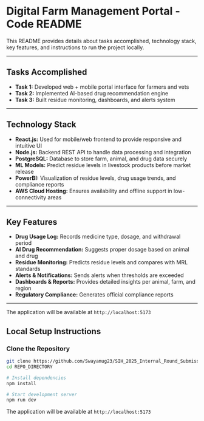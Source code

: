# Digital Farm Management Portal - Code README

This README provides details about tasks accomplished, technology stack, key features, and instructions to run the project locally.

---

## Tasks Accomplished
- **Task 1:** Developed web + mobile portal interface for farmers and vets  
- **Task 2:** Implemented AI-based drug recommendation engine  
- **Task 3:** Built residue monitoring, dashboards, and alerts system  

---

## Technology Stack
- **React.js:** Used for mobile/web frontend to provide responsive and intuitive UI  
- **Node.js:** Backend REST API to handle data processing and integration  
- **PostgreSQL:** Database to store farm, animal, and drug data securely  
- **ML Models:** Predict residue levels in livestock products before market release  
- **PowerBI:** Visualization of residue levels, drug usage trends, and compliance reports  
- **AWS Cloud Hosting:** Ensures availability and offline support in low-connectivity areas  

---

## Key Features
- **Drug Usage Log:** Records medicine type, dosage, and withdrawal period  
- **AI Drug Recommendation:** Suggests proper dosage based on animal and drug  
- **Residue Monitoring:** Predicts residue levels and compares with MRL standards  
- **Alerts & Notifications:** Sends alerts when thresholds are exceeded  
- **Dashboards & Reports:** Provides detailed insights per animal, farm, and region  
- **Regulatory Compliance:** Generates official compliance reports  

---

The application will be available at `http://localhost:5173`

## Local Setup Instructions

### Clone the Repository
```bash
git clone https://github.com/Swayamug23/SIH_2025_Internal_Round_Submission
cd REPO_DIRECTORY

# Install dependencies
npm install

# Start development server
npm run dev
```
The application will be available at `http://localhost:5173`

